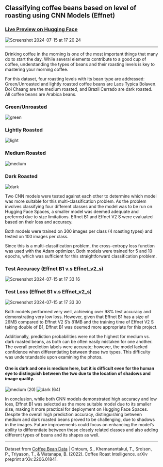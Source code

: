 ## Classifying coffee beans based on level of roasting using CNN Models (Effnet)  
### [Live Preview on Hugging Face](https://huggingface.co/spaces/sehyunlee217/Coffee_Bean_Classifier)
![Screenshot 2024-07-15 at 17 20 24](https://github.com/user-attachments/assets/8736f89c-9168-476e-8bd6-a0d2961f6e5f)
___
Drinking coffee in the morning is one of the most important things that many do to start the day. 
While several elements contribute to a good cup of coffee, understanding the types of beans and their roasting levels is key to mastering your morning coffee.

For this dataset, four roasting levels with its bean type are addressed: Green/Unroasted and lightly roasted coffee beans are Laos Typica Bolaven. Doi Chaang are the medium roasted, and Brazil Cerrado are dark roasted. All coffee beans are Arabica beans.

### Green/Unroasted 
![green](https://github.com/user-attachments/assets/24655e7f-5ce2-4133-bc9e-7327f1c115c0)

### Lightly Roasted
![light](https://github.com/user-attachments/assets/495137d1-9d33-4276-a455-3457fdf73067)

### Medium Roasted
![medium](https://github.com/user-attachments/assets/392f7f6d-074c-47a9-a3ac-64f1779224d6)

### Dark Roasted
![dark](https://github.com/user-attachments/assets/0212ade6-37a4-4633-9072-0424ffcf15dc)

Two CNN models were tested against each other to determine which model was more suitable for this multi-classification problem. As the problem involves classifying four different classes and the model was to be run on Hugging Face Spaces, a smaller model was deemed adequate and preferred due to size limitations. Effnet B1 and Effnet V2 S were evaluated based on their loss and accuracy.

Both models were trained on 300 images per class (4 roasting types) and tested on 100 images per class.

Since this is a multi-classification problem, the cross-entropy loss function was used with the Adam optimizer. Both models were trained for 5 and 10 epochs, which was sufficient for this straightforward classification problem.

### Test Accuracy (Effnet B1 v.s Effnet_v2_s)
![Screenshot 2024-07-15 at 17 33 16](https://github.com/user-attachments/assets/cfee5a0c-4d86-42c3-b525-c64240242263)

### Test Loss (Effnet B1 v.s Effnet_v2_s)
![Screenshot 2024-07-15 at 17 33 30](https://github.com/user-attachments/assets/dc3714b4-b4e0-4692-9081-2d12ba2f7d83)

Both models performed very well, achieving over 98% test accuracy and demonstrating very low loss. 
However, given that Effnet B1 has a size of 26MB compared to Effnet V2 S’s 81MB and the training time of Effnet V2 S taking double of B1, Effnet B1 was deemed more appropriate for this project.

Additionally, prediction probabilities were not the highest for medium vs. dark roasted beans, as both can be often easily mistaken for one another. 
The overall prediction labels were accurate; however, the model lacked confidence when differentiating between these two types. This difficulty was understandable upon examining the photos.

#### One is dark and one is medium here, but it is difficult even for the human eye to distinguish between the two due to the location of shadows and image quality.
![medium (20)](https://github.com/user-attachments/assets/e124eb0f-b7ea-43d8-8c8d-a0b88606cc4f)
![dark (64)](https://github.com/user-attachments/assets/5c998f89-ccef-4975-8d7d-eeedbecf431a)

In conclusion, while both CNN models demonstrated high accuracy and low loss, Effnet B1 was selected as the more suitable model due to its smaller size, making it more practical for deployment on Hugging Face Spaces. 
Despite the overall high prediction accuracy, distinguishing between medium and dark roasted beans proved to be challenging, due to shadows in the images. 
Future improvements could focus on enhancing the model’s ability to differentiate between these closely related classes and also adding different types of beans and its shapes as well. 

___

Dataset from [Coffee Bean Data](https://www.kaggle.com/datasets/gpiosenka/coffee-bean-dataset-resized-224-x-224) | Ontoum, S., Khemanantakul, T., Sroison, P., Triyason, T., & Watanapa, B. (2022). Coffee Roast Intelligence. arXiv preprint arXiv:2206.01841.
